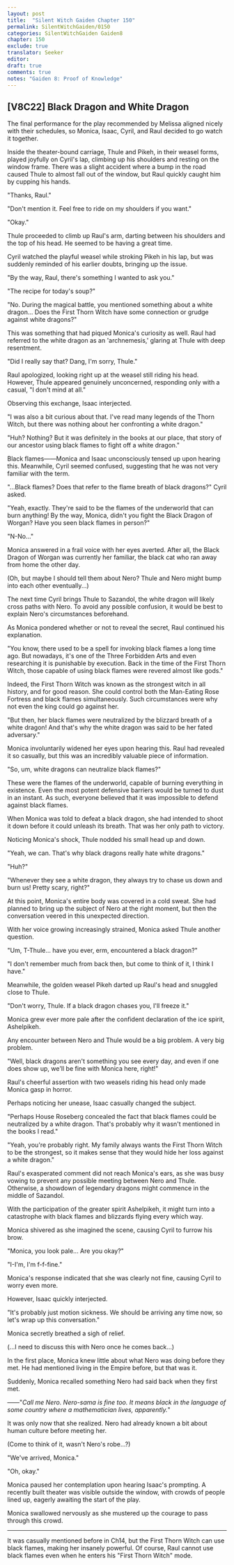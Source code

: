 ```yaml
---
layout: post
title:  "Silent Witch Gaiden Chapter 150"
permalink: SilentWitchGaiden/0150
categories: SilentWitchGaiden Gaiden8
chapter: 150
exclude: true
translator: Seeker
editor: 
draft: true
comments: true
notes: "Gaiden 8: Proof of Knowledge"
---
```

<h2>[V8C22] Black Dragon and White Dragon</h2>

The final performance for the play recommended by Melissa aligned nicely with their schedules, so Monica, Isaac, Cyril, and Raul decided to go watch it together.

Inside the theater-bound carriage, Thule and Pikeh, in their weasel forms, played joyfully on Cyril's lap, climbing up his shoulders and resting on the window frame. There was a slight accident where a bump in the road caused Thule to almost fall out of the window, but Raul quickly caught him by cupping his hands.

"Thanks, Raul."

"Don't mention it. Feel free to ride on my shoulders if you want."

"Okay."

Thule proceeded to climb up Raul's arm, darting between his shoulders and the top of his head. He seemed to be having a great time.

Cyril watched the playful weasel while stroking Pikeh in his lap, but was suddenly reminded of his earlier doubts, bringing up the issue.

"By the way, Raul, there's something I wanted to ask you."

"The recipe for today's soup?"

"No. During the magical battle, you mentioned something about a white dragon... Does the First Thorn Witch have some connection or grudge against white dragons?"

This was something that had piqued Monica's curiosity as well. Raul had referred to the white dragon as an 'archnemesis,' glaring at Thule with deep resentment.

"Did I really say that? Dang, I'm sorry, Thule."

Raul apologized, looking right up at the weasel still riding his head. However, Thule appeared genuinely unconcerned, responding only with a casual, "I don't mind at all."

Observing this exchange, Isaac interjected.

"I was also a bit curious about that. I've read many legends of the Thorn Witch, but there was nothing about her confronting a white dragon."

"Huh? Nothing? But it was definitely in the books at our place, that story of our ancestor using black flames to fight off a white dragon."

Black flames——Monica and Isaac unconsciously tensed up upon hearing this. Meanwhile, Cyril seemed confused, suggesting that he was not very familiar with the term.

"...Black flames? Does that refer to the flame breath of black dragons?" Cyril asked.

"Yeah, exactly. They're said to be the flames of the underworld that can burn anything! By the way, Monica, didn't you fight the Black Dragon of Worgan? Have you seen black flames in person?"

"N-No..."

Monica answered in a frail voice with her eyes averted. After all, the Black Dragon of Worgan was currently her familiar, the black cat who ran away from home the other day.

(Oh, but maybe I should tell them about Nero? Thule and Nero might bump into each other eventually...) 

The next time Cyril brings Thule to Sazandol, the white dragon will likely cross paths with Nero. To avoid any possible confusion, it would be best to explain Nero's circumstances beforehand.

As Monica pondered whether or not to reveal the secret, Raul continued his explanation.

"You know, there used to be a spell for invoking black flames a long time ago. But nowadays, it's one of the Three Forbidden Arts and even researching it is punishable by execution. Back in the time of the First Thorn Witch, those capable of using black flames were revered almost like gods."

Indeed, the First Thorn Witch was known as the strongest witch in all history, and for good reason. She could control both the Man-Eating Rose Fortress and black flames simultaneously. Such circumstances were why not even the king could go against her.

"But then, her black flames were neutralized by the blizzard breath of a white dragon! And that's why the white dragon was said to be her fated adversary."

Monica involuntarily widened her eyes upon hearing this. Raul had revealed it so casually, but this was an incredibly valuable piece of information.

"So, um, white dragons can neutralize black flames?"

These were the flames of the underworld, capable of burning everything in existence. Even the most potent defensive barriers would be turned to dust in an instant. As such, everyone believed that it was impossible to defend against black flames.

When Monica was told to defeat a black dragon, she had intended to shoot it down before it could unleash its breath. That was her only path to victory.

Noticing Monica's shock, Thule nodded his small head up and down.

"Yeah, we can. That's why black dragons really hate white dragons."

"Huh?"

"Whenever they see a white dragon, they always try to chase us down and burn us! Pretty scary, right?"

At this point, Monica's entire body was covered in a cold sweat. She had planned to bring up the subject of Nero at the right moment, but then the conversation veered in this unexpected direction.

With her voice growing increasingly strained, Monica asked Thule another question.

"Um, T-Thule... have you ever, erm, encountered a black dragon?"

"I don't remember much from back then, but come to think of it, I think I have."

Meanwhile, the golden weasel Pikeh darted up Raul's head and snuggled close to Thule.

"Don't worry, Thule. If a black dragon chases you, I'll freeze it."

Monica grew ever more pale after the confident declaration of the ice spirit, Ashelpikeh.

Any encounter between Nero and Thule would be a big problem. A very big problem.

"Well, black dragons aren't something you see every day, and even if one does show up, we'll be fine with Monica here, right!"

Raul's cheerful assertion with two weasels riding his head only made Monica gasp in horror.

Perhaps noticing her unease, Isaac casually changed the subject.

"Perhaps House Roseberg concealed the fact that black flames could be neutralized by a white dragon. That's probably why it wasn't mentioned in the books I read."

"Yeah, you're probably right. My family always wants the First Thorn Witch to be the strongest, so it makes sense that they would hide her loss against a white dragon."

Raul's exasperated comment did not reach Monica's ears, as she was busy vowing to prevent any possible meeting between Nero and Thule. Otherwise, a showdown of legendary dragons might commence in the middle of Sazandol.

With the participation of the greater spirit Ashelpikeh, it might turn into a catastrophe with black flames and blizzards flying every which way.

Monica shivered as she imagined the scene, causing Cyril to furrow his brow.

"Monica, you look pale... Are you okay?"

"I-I'm, I'm f-f-fine."

Monica's response indicated that she was clearly not fine, causing Cyril to worry even more.

However, Isaac quickly interjected.

"It's probably just motion sickness. We should be arriving any time now, so let's wrap up this conversation."

Monica secretly breathed a sigh of relief.

(...I need to discuss this with Nero once he comes back...)

In the first place, Monica knew little about what Nero was doing before they met. He had mentioned living in the Empire before, but that was it.

Suddenly, Monica recalled something Nero had said back when they first met.

——"*Call me Nero. Nero-sama is fine too. It means black in the language of some country where a mathematician lives, apparently.*"

It was only now that she realized. Nero had already known a bit about human culture before meeting her.

(Come to think of it, wasn't Nero's robe…?)

"We've arrived, Monica."

"Oh, okay."

Monica paused her contemplation upon hearing Isaac's prompting. A recently built theater was visible outside the window, with crowds of people lined up, eagerly awaiting the start of the play.

Monica swallowed nervously as she mustered up the courage to pass through this crowd.

---

It was casually mentioned before in Ch14, but the First Thorn Witch can use black flames, making her insanely powerful. Of course, Raul cannot use black flames even when he enters his "First Thorn Witch" mode.





